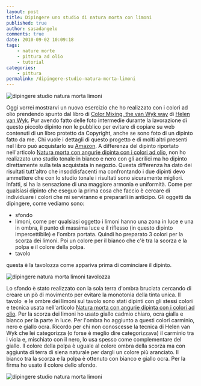 ```yaml
---
layout: post
title: Dipingere uno studio di natura morta con limoni
published: true
author: sasadangelo
comments: true
date: 2010-09-02 10:09:18
tags:
    - nature morte
    - pittura ad olio
    - tutorial
categories:
    - pittura
permalink: /dipingere-studio-natura-morta-limoni
---
```


![dipingere studio natura morta limoni](https://www.disegnoepittura.it/wp-content/uploads/dipingere-natura-morta-limoni-colori-olio.jpg "dipingere studio natura morta limoni")

Oggi vorrei mostrarvi un nuovo esercizio che ho realizzato con i colori ad olio prendendo spunto dal libro di [Color Mixing, the van Wyk way](https://www.amazon.com/Color-Mixing-Van-Wyk-Way/dp/0929552180/ref=sr_1_1) di [Helen van Wyk](https://www.disegnoepittura.it/helen-van-wyk/). Pur avendo fatto delle foto intermedie durante la lavorazione di questo piccolo dipinto non le pubblico per evitare di copiare su web contenuti di un libro protetto da Copyright, anche se sono foto di un dipinto fatto da me. Chi vuole i dettagli di questo progetto e di molti altri presenti nel libro può acquistarlo su [Amazon](https://www.amazon.com/Color-Mixing-Van-Wyk-Way/dp/0929552180). A differenza del dipinto riportato nell'articolo [Natura morta con angurie dipinta con i colori ad olio](https://www.disegnoepittura.it/natura-morta-angurie-dipinta-colori-olio/), non ho realizzato uno studio tonale in bianco e nero con gli acrilici ma ho dipinto direttamente sulla tela acquistata in negozio. Questa differenza ha dato dei risultati tutt'altro che insoddisfacenti ma confrontando i due dipinti devo ammettere che con lo studio tonale i risultati sono sicuramente migliori. Infatti, si ha la sensazione di una maggiore armonia e uniformità. Come per qualsiasi dipinto che eseguo la prima cosa che faccio è cercare di individuare i colori che mi serviranno e prepararli in anticipo. Gli oggetti da dipingere, come vediamo sono:

- sfondo
- limoni, come per qualsiasi oggetto i limoni hanno una zona in luce e una in ombra, il punto di massima luce e il riflesso (in questo dipinto impercettibile) e l'ombra portata. Quindi ho preparato 3 colori per la scorza dei limoni. Poi un colore per il bianco che c'è tra la scorza e la polpa e il colore della polpa.
- tavolo

questa è la tavolozza come appariva prima di cominciare il dipinto.

![dipingere natura morta limoni tavolozza](https://www.disegnoepittura.it/wp-content/uploads/dipingere-natura-morta-limoni-tavolozza.jpg "dipingere natura morta limoni tavolozza")

Lo sfondo è stato realizzato con la sola terra d'ombra bruciata cercando di creare un pò di movimento per evitare la monotonia della tinta unica. Il tavolo  e le ombre dei limoni sul tavolo sono stati dipinti con gli stessi colori e tecnica usata nell'articolo [Natura morta con angurie dipinta con i colori ad olio](https://www.disegnoepittura.it/natura-morta-angurie-dipinta-colori-olio/). Per la scorza dei limoni ho usato giallo cadmio chiaro, ocra gialla e bianco per la parte in luce. Per l'ombra ho aggiunto a questi colori carminio, nero e giallo ocra. Ricordo per chi non conoscesse la tecnica di Helen van Wyk che lei categorizza (o forse è meglio dire categorizzava) il carminio tra i viola e, mischiato con il nero, lo usa spesso come complementare del giallo. Il colore della polpa è uguale al colore ombra della scorza ma con aggiunta di terra di siena naturale per dargli un colore più aranciato. Il bianco tra la scorza e la polpa è ottenuto con bianco e giallo ocra. Per la firma ho usato il colore dello sfondo.

![dipingere studio natura morta limoni](https://www.disegnoepittura.it/wp-content/uploads/dipingere-natura-morta-limoni-colori-olio.jpg "dipingere studio natura morta limoni")
